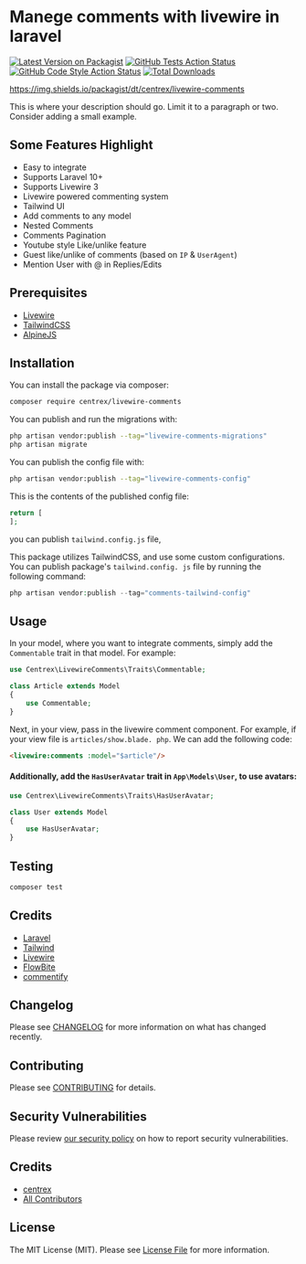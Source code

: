 # Manege comments with livewire in laravel

[![Latest Version on Packagist](https://img.shields.io/packagist/v/centrex/livewire-comments.svg?style=flat-square)](https://packagist.org/packages/centrex/livewire-comments)
[![GitHub Tests Action Status](https://img.shields.io/github/actions/workflow/status/centrex/livewire-comments/run-tests.yml?branch=main&label=tests&style=flat-square)](https://github.com/centrex/livewire-comments/actions?query=workflow%3Arun-tests+branch%3Amain)
[![GitHub Code Style Action Status](https://img.shields.io/github/actions/workflow/status/centrex/livewire-comments/fix-php-code-style-issues.yml?branch=main&label=code%20style&style=flat-square)](https://github.com/centrex/livewire-comments/actions?query=workflow%3A"Fix+PHP+code+style+issues"+branch%3Amain)
[![Total Downloads](https://img.shields.io/packagist/dt/centrex/livewire-comments?style=flat-square)](https://packagist.org/packages/centrex/livewire-comments)

https://img.shields.io/packagist/dt/centrex/livewire-comments


This is where your description should go. Limit it to a paragraph or two. Consider adding a small example.

## Some Features Highlight

- Easy to integrate
- Supports Laravel 10+
- Supports Livewire 3
- Livewire powered commenting system
- Tailwind UI
- Add comments to any model
- Nested Comments
- Comments Pagination
- Youtube style Like/unlike feature
- Guest like/unlike of comments (based on `IP` & `UserAgent`)
- Mention User with @ in Replies/Edits

## Prerequisites

- [Livewire](https://laravel-livewire.com/docs/2.x/installation)
- [TailwindCSS](https://tailwindcss.com/)
- [AlpineJS](https://alpinejs.dev/essentials/installation)

## Installation

You can install the package via composer:

```bash
composer require centrex/livewire-comments
```

You can publish and run the migrations with:

```bash
php artisan vendor:publish --tag="livewire-comments-migrations"
php artisan migrate
```

You can publish the config file with:

```bash
php artisan vendor:publish --tag="livewire-comments-config"
```

This is the contents of the published config file:

```php
return [
];
```

you can publish `tailwind.config.js` file, 

This package utilizes TailwindCSS, and use some custom configurations. You can publish package's `tailwind.config.
js` file by running the following command:

```php
php artisan vendor:publish --tag="comments-tailwind-config"
```

## Usage
In your model, where you want to integrate comments, simply add the `Commentable` trait in that model.
For example: 
```php
use Centrex\LivewireComments\Traits\Commentable;

class Article extends Model
{
    use Commentable;
}
```

Next, in your view, pass in the livewire comment component. For example, if your view file is `articles/show.blade.
php`. We can add the following code:
```html
<livewire:comments :model="$article"/>
```

#### Additionally, add the `HasUserAvatar` trait in `App\Models\User`, to use avatars:
```php
use Centrex\LivewireComments\Traits\HasUserAvatar;

class User extends Model
{
    use HasUserAvatar;
}
```

## Testing

```bash
composer test
```

## Credits

- [Laravel](https://laravel.com)
- [Tailwind](https://tailwindcss.com/)
- [Livewire](https://laravel-livewire.com/)
- [FlowBite](https://flowbite.com)
- [commentify](https://github.com/usamamuneerchaudhary/commentify/)

## Changelog

Please see [CHANGELOG](CHANGELOG.md) for more information on what has changed recently.

## Contributing

Please see [CONTRIBUTING](CONTRIBUTING.md) for details.

## Security Vulnerabilities

Please review [our security policy](../../security/policy) on how to report security vulnerabilities.

## Credits

- [centrex](https://github.com/centrex)
- [All Contributors](../../contributors)

## License

The MIT License (MIT). Please see [License File](LICENSE.md) for more information.
